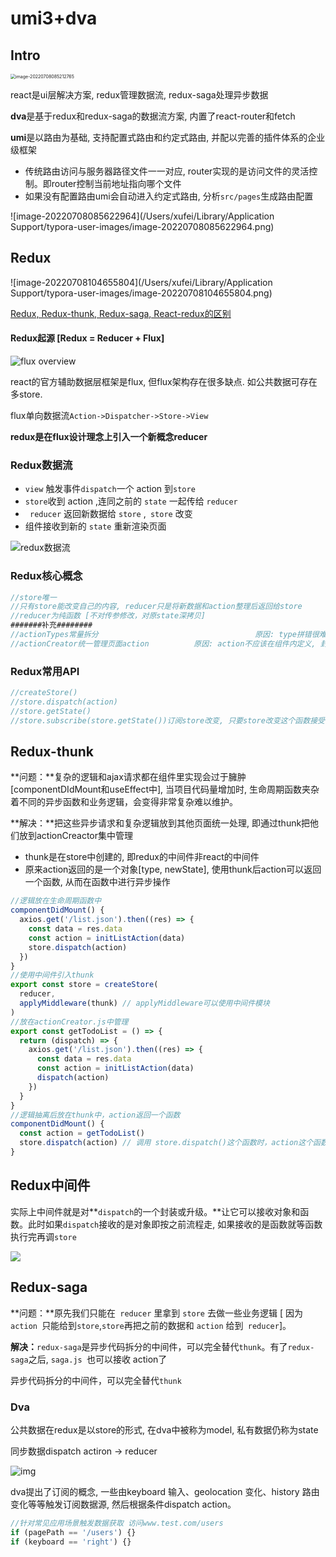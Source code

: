 # umi3+dva

## Intro

<img src="/Users/xufei/Library/Application Support/typora-user-images/image-20220708085212765.png" alt="image-20220708085212765" style="zoom:50%;" />

react是ui层解决方案, redux管理数据流, redux-saga处理异步数据

**dva**是基于redux和redux-saga的数据流方案, 内置了react-router和fetch

**umi**是以路由为基础, 支持配置式路由和约定式路由, 并配以完善的插件体系的企业级框架

+ 传统路由访问与服务器路径文件一一对应, router实现的是访问文件的灵活控制。即router控制当前地址指向哪个文件
+ 如果没有配置路由umi会自动进入约定式路由, 分析`src/pages`生成路由配置 

![image-20220708085622964](/Users/xufei/Library/Application Support/typora-user-images/image-20220708085622964.png)







## Redux

![image-20220708104655804](/Users/xufei/Library/Application Support/typora-user-images/image-20220708104655804.png)

[Redux, Redux-thunk, Redux-saga, React-redux的区别](https://github.com/lulujianglab/blog/issues/34)

#### Redux起源 [Redux = Reducer + Flux]

![flux overview](https://hulufei.gitbooks.io/react-tutorial/content/image/flux-overview.png)

react的官方辅助数据层框架是flux, 但flux架构存在很多缺点. 如公共数据可存在多store.

flux单向数据流`Action->Dispatcher->Store->View`

**redux是在flux设计理念上引入一个新概念reducer**

### Redux数据流

+ `view` 触发事件`dispatch`一个 action 到`store`
+ `store`收到 action ,连同之前的 `state` 一起传给 `reducer` 
+ ` reducer` 返回新数据给 `store` ,` store` 改变
+ 组件接收到新的 `state` 重新渲染页面

![redux数据流](https://s2.loli.net/2022/08/02/nVaC6mOBI1RWgdU.gif)

### Redux核心概念

```js
//store唯一
//只有store能改变自己的内容, reducer只是将新数据和action整理后返回给store
//reducer为纯函数 [不对传参修改，对原state深拷贝]
#######补充########
//actionTypes常量拆分									原因: type拼错很难排查, 预先定义好常量
//actionCreator统一管理页面action			 原因: action不应该在组件内定义, 封装好暴露出接口即可。可维护易测试
```

### Redux常用API

```js
//createStore()
//store.dispatch(action)
//store.getState()
//store.subscribe(store.getState())订阅store改变, 只要store改变这个函数接受的callback自动执行
```





## Redux-thunk

**问题：**复杂的逻辑和ajax请求都在组件里实现会过于臃肿[componentDIdMount和useEffect中], 当项目代码量增加时, 生命周期函数夹杂着不同的异步函数和业务逻辑，会变得非常复杂难以维护。

**解决：**把这些异步请求和复杂逻辑放到其他页面统一处理, 即通过thunk把他们放到actionCreactor集中管理

+ thunk是在store中创建的, 即redux的中间件非react的中间件
+ 原来action返回的是一个对象[type, newState], 使用thunk后action可以返回一个函数, 从而在函数中进行异步操作

```jsx
//逻辑放在生命周期函数中
componentDidMount() {
  axios.get('/list.json').then((res) => {
    const data = res.data
    const action = initListAction(data)
    store.dispatch(action)
  })
}
//使用中间件引入thunk
export const store = createStore(
  reducer,
  applyMiddleware(thunk) // applyMiddleware可以使用中间件模块
) 
//放在actionCreator.js中管理
export const getTodoList = () => {
  return (dispatch) => {
    axios.get('/list.json').then((res) => {
      const data = res.data
      const action = initListAction(data)
      dispatch(action)
    })
  }
} 
//逻辑抽离后放在thunk中，action返回一个函数
componentDidMount() {
  const action = getTodoList()
  store.dispatch(action) // 调用 store.dispatch()这个函数时，action这个函数就会被执行
}
```



## Redux中间件

 实际上中间件就是对**`dispatch`的一个封装或升级。**让它可以接收对象和函数。此时如果`dispatch`接收的是对象即按之前流程走, 如果接收的是函数就等函数执行完再调`store`

![](https://s2.loli.net/2022/08/02/ImH8okiUMPp7BcK.gif)

## Redux-saga

**问题：**原先我们只能在` reducer` 里拿到 `store` 去做一些业务逻辑 [ 因为`action `只能给到` store `,` store `再把之前的数据和 `action` 给到` reducer`]。

**解决：**`redux-saga`是异步代码拆分的中间件，可以完全替代`thunk`。有了`redux-saga`之后,  `saga.js `也可以接收 action了





异步代码拆分的中间件，可以完全替代`thunk`













### Dva

公共数据在redux是以store的形式, 在dva中被称为model, 私有数据仍称为state

同步数据dispatch actiron -> reducer

![img](https://s2.loli.net/2022/08/02/rHkLdO6gtAbWJya.png)

dva提出了订阅的概念, 一些由keyboard 输入、geolocation 变化、history 路由变化等等触发订阅数据源, 然后根据条件dispatch action。

```js
//针对常见应用场景触发数据获取 访问www.test.com/users
if (pagePath == '/users') {}
if (keyboard == 'right') {}
```



